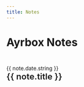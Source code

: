 ```yaml
---
title: Notes
---
```


<script setup lang="ts">
import { data } from '/data/notes.data'

function getDateTime(time: number) {
  return new Date(time).toISOString()
}
</script>

# Ayrbox Notes

<ul class="blog-list">
  <li class="blog-entry" v-for="note of data">
    <article>
      <time :datetime="getDateTime(note.date.time)">{{
        note.date.string
      }}</time>
      <h2 class="title">
        <a :href="note.url">{{ note.title }}</a>
      </h2>
    </article>
  </li>
</ul>

<style scoped>
.blog-list {
  list-style-type: none;
  padding: 0;
}
.blog-entry {
  margin-top: 3em;
  border-bottom: 1px solid var(--vp-c-divider);
}
.blog-entry time {
  font-size: 14px;
}
.title {
  border: none;
  margin-top: 0;
  padding-top: 0;
  font-size: 22px;
}
.title a {
  font-weight: 600;
  text-decoration: none;
}
</style>
